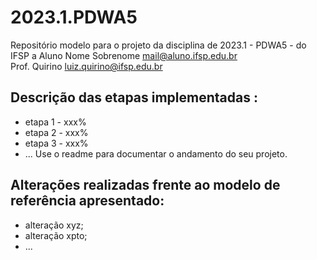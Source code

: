 # 2023.1.PDWA5
Repositório modelo para o projeto da disciplina de 2023.1 - PDWA5 - do IFSP
a
Aluno Nome Sobrenome  <mail@aluno.ifsp.edu.br>  \
Prof. Quirino         <luiz.quirino@ifsp.edu.br>

## Descrição das etapas implementadas :
- etapa 1 - xxx%
- etapa 2 - xxx%
- etapa 3 - xxx%
- ...
  Use o readme para documentar o andamento do seu projeto.

## Alterações realizadas frente ao modelo de referência apresentado:
- alteração xyz;
- alteração xpto;
- ...
